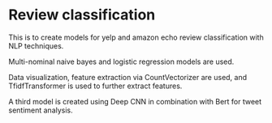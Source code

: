 # Review classification
This is to create models for yelp and amazon echo review classification with NLP techniques.  

Multi-nominal naive bayes and logistic regression models are used. 

Data visualization, feature extraction via CountVectorizer are used, and TfidfTransformer is used to further extract features.

A third model is created using Deep CNN in combination with Bert for tweet sentiment analysis. 
